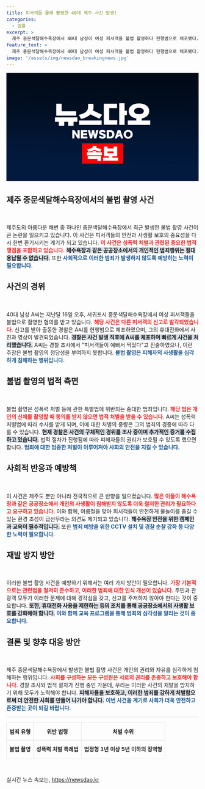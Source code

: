 ```yaml
---
title: 피서객들 몰래 촬영한 40대 제주 사건 발생!
categories:
  - 법률
excerpt: >
  제주 중문색달해수욕장에서 40대 남성이 여성 피서객을 불법 촬영하다 현행범으로 체포됐다. 예뻐서 찍었다는 충격적인 진술과 함께 경찰이 사건 경위를 추적 중이다.
feature_text: >
  제주 중문색달해수욕장에서 40대 남성이 여성 피서객을 불법 촬영하다 현행범으로 체포됐다. 예뻐서 찍었다는 충격적인 진술과 함께 경찰이 사건 경위를 추적 중이다.
image: '/assets/img/newsdao_breakingnews.jpg'
---
```


<p><img src="/assets/img/newsdao_breakingnews.jpg" alt="firstkoreanews 속보" /></p>

<h2 data-ke-size="size26">제주 중문색달해수욕장에서의 불법 촬영 사건</h2>

<p data-ke-size="size16">&nbsp;</p>

<p>제주도의 아름다운 해변 중 하나인 중문색달해수욕장에서 최근 발생한 불법 촬영 사건이 큰 논란을 일으키고 있습니다. 이 사건은 피서객들의 안전과 사생활 보호의 중요성을 다시 한번 환기시키는 계기가 되고 있습니다. <b><span style="color: #ee2323;">이 사건은 성폭력 처벌과 관련된 중요한 법적 쟁점을 포함하고 있습니다.</span></b> <b><span style="background-color: #21538527;">해수욕장과 같은 공공장소에서의 개인적인 범죄행위는 절대 용납될 수 없습니다.</span></b> 또한 <b><span style="color: #1a5490;">사회적으로 이러한 범죄가 발생하지 않도록 예방하는 노력이 필요합니다.</span></b></p>

<h2 data-ke-size="size26">사건의 경위</h2>

<p data-ke-size="size16">&nbsp;</p>

<p>40대 남성 A씨는 지난달 16일 오후, 서귀포시 중문색달해수욕장에서 여성 피서객들을 불법으로 촬영한 혐의를 받고 있습니다. <b><span style="color: #ee2323;">해당 사건은 다른 피서객의 신고로 발각되었습니다.</span></b> 신고를 받아 출동한 경찰은 A씨를 현행범으로 체포하였으며, 그의 휴대전화에서 사진과 영상이 발견되었습니다. <b><span style="background-color: #21538527;">경찰은 사건 발생 직후에 A씨를 체포하며 빠르게 사건을 처리했습니다.</span></b> A씨는 경찰 조사에서 "피서객들이 예뻐서 찍었다"고 진술하였으나, 이런 주장은 불법 촬영의 정당성을 부여하지 못합니다. <b><span style="color: #1a5490;">불법 촬영은 피해자의 사생활을 심각하게 침해하는 행위입니다.</span></b></p>

<h2 data-ke-size="size26">불법 촬영의 법적 측면</h2>

<p data-ke-size="size16">&nbsp;</p>

<p>불법 촬영은 성폭력 처벌 등에 관한 특별법에 위반되는 중대한 범죄입니다. <b><span style="color: #ee2323;">해당 법은 개인의 신체를 촬영할 때 동의를 받지 않으면 법적 처벌을 받을 수 있습니다.</span></b> A씨는 성폭력 처벌법에 따라 수사를 받게 되며, 이에 대한 처벌의 중량은 그의 범죄의 경중에 따라 다를 수 있습니다. <b><span style="background-color: #21538527;">현재 경찰은 사건의 구체적인 경위를 조사 중이며 추가적인 증거를 수집하고 있습니다.</span></b> 법적 절차가 진행됨에 따라 피해자들의 권리가 보호될 수 있도록 했으면 합니다. <b><span style="color: #1a5490;">범죄에 대한 엄중한 처벌이 이루어져야 사회의 안전을 지킬 수 있습니다.</span></b></p>

<h2 data-ke-size="size26">사회적 반응과 예방책</h2>

<p data-ke-size="size16">&nbsp;</p>

<p>이 사건은 제주도 뿐만 아니라 전국적으로 큰 반향을 일으켰습니다. <b><span style="color: #ee2323;">많은 이들이 해수욕장과 같은 공공장소에서 개인의 사생활이 침해받지 않도록 더욱 철저한 관리가 필요하다고 요구하고 있습니다.</span></b> 이와 함께, 여름철을 맞아 피서객들이 안전하게 물놀이를 즐길 수 있는 환경 조성이 급선무라는 의견도 제기되고 있습니다. <b><span style="background-color: #21538527;">해수욕장 안전을 위한 캠페인과 교육이 필수적입니다.</span></b> 또한 <b><span style="color: #1a5490;">범죄 예방을 위한 CCTV 설치 및 경찰 순찰 강화 등 다양한 노력이 필요합니다.</span></b></p>

<h2 data-ke-size="size26">재발 방지 방안</h2>

<p data-ke-size="size16">&nbsp;</p>

<p>이러한 불법 촬영 사건을 예방하기 위해서는 여러 가지 방안이 필요합니다. <b><span style="color: #ee2323;">가장 기본적으로는 관련법을 철저히 준수하고, 이러한 범죄에 대한 인식 개선이 있습니다.</span></b> 주민과 관광객 모두가 이러한 문제에 대해 경각심을 갖고, 신고를 주저하지 않아야 한다는 것이 중요합니다. <b><span style="background-color: #21538527;">또한, 휴대전화 사용을 제한하는 등의 조치를 통해 공공장소에서의 사생활 보호를 강화해야 합니다.</span></b> <b><span style="color: #1a5490;">이와 함께 교육 프로그램을 통해 범죄의 심각성을 알리는 것이 중요합니다.</span></b></p>

<h2 data-ke-size="size26">결론 및 향후 대응 방안</h2>

<p data-ke-size="size16">&nbsp;</p>

<p>제주 중문색달해수욕장에서 발생한 불법 촬영 사건은 개인의 권리와 자유를 심각하게 침해하는 행위입니다. <b><span style="color: #ee2323;">사회를 구성하는 모든 구성원은 서로의 권리를 존중하고 보호해야 합니다.</span></b> 경찰 조사와 법적 절차가 진행 중인 가운데, 우리는 이러한 사건의 재발을 방지하기 위해 모두가 노력해야 합니다. <b><span style="background-color: #21538527;">피해자들을 보호하고, 이러한 범죄를 강하게 처벌함으로써 더 안전한 사회를 만들어 나가야 합니다.</span></b> <b><span style="color: #1a5490;">이번 사건을 계기로 사회가 더욱 안전하고 존중받는 곳이 되길 바랍니다.</span></b></p>

<hr style="height: 1px; background-color:#e1e1e1; border:none;" />

<table style="width: 100%; border-collapse: collapse; margin-top: 10px;">
<tr style="height: 35px;">
<td style="border: 1px solid #e1e1e1; text-align: center; font-weight: bold; height: 40px;">범죄 유형</td>
<td style="border: 1px solid #e1e1e1; text-align: center; font-weight: bold; height: 40px;">위반 법령</td>
<td style="border: 1px solid #e1e1e1; text-align: center; font-weight: bold; height: 40px;">처벌 수위</td>
</tr>
<tr style="height: 35px;">
<td style="border: 1px solid #e1e1e1; text-align: center; height: 40px;"><b>불법 촬영</b></td>
<td style="border: 1px solid #e1e1e1; text-align: center; height: 40px;"><b>성폭력 처벌 특례법</b></td>
<td style="border: 1px solid #e1e1e1; text-align: center; height: 40px;"><b>법정형 1년 이상 5년 이하의 징역형</b></td>
</tr>
</table>

<p data-ke-size="size16">&nbsp;</p>
실시간 뉴스 속보는, <a href="https://newsdao.kr" rel="dofollow">https://newsdao.kr</a>



